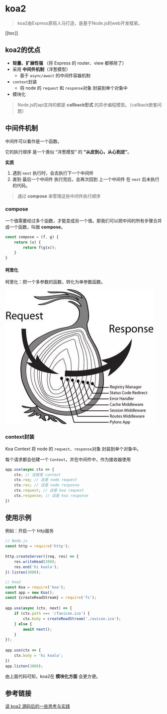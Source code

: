 # koa2
> koa2由Express原班人马打造，是基于Node.js的web开发框架。

[[toc]]

## koa2的优点
 - **轻量、扩展性强** （将 Express 的 router、view 都移除了）
 - 采用 **中间件机制**（洋葱模型）
    - 基于 `async/await` 的中间件容器机制
 - `context`封装
    - 将 node 的 `request` 和 `response`对象 封装到单个对象中
 - 模块化
> Node.js的api支持的都是 **callback形式** 的异步编程模型。（callback嵌套问题）

## 中间件机制
中间件可以看作是一个函数。

它的执行顺序 是一个类似 “洋葱模型” 的 **“从皮到心，从心到皮”**。

**实质**
 1. 遇到 `next` 执行时，会去执行下一个中间件
 2. 直到 最后一个中间件 执行完后，会再次回到 上一个中间件 在 `next` 后未执行的代码。

> 通过 **compose** 来管理这些中间件执行顺序

### compose
一个值需要经过多个函数，才能变成另一个值。那我们可以把中间的所有步骤合并成一个函数，叫做 **compose**。
```js
const compose = (f, g) {
    return (x) {
        return f(g(x));
    }
}
```

#### 柯里化
柯里化：把一个多参数的函数，转化为单参数函数。


![alt](./img/img-1.png)


### context封装
Koa Context 将 node 的 `request`、`response`对象 封装到单个对象中。

每个请求都会创建一个 `Context`，并在中间件中，作为接收器使用

```js
app.use(async ctx => {
    ctx; // 这就是 context
    ctx.req; // 这是 node request
    ctx.res; // 这是 node response
    ctx.request; // 这是 koa request
    ctx.response; // 这是 koa response
})
```

## 使用示例
例如：开启一个 http服务

```js
// Node.js
const http = require('http');

http.createServer((req, res) => {
    res.writeHead(200);
    res.end('hi koala');
}).listen(3000);
```

```js
// koa2
const Koa = require('koa');
const app = new Koa();
const {createReadStream} = require('fs');

app.use(async (ctx, next) => {
    if (ctx.path === '/favicon.ico') {
        ctx.body = createReadStream('./avicon.ico');
    } else {
        await next();
    }
});

app.use(ctx => {
    ctx.body = 'hi koala';
})
app.listen(3000);
```
由上面代码可知，koa2在 **模块化方面** 会更方便。

## 参考链接
[读 koa2 源码后的一些思考与实践](https://cloud.tencent.com/developer/article/1552630)
